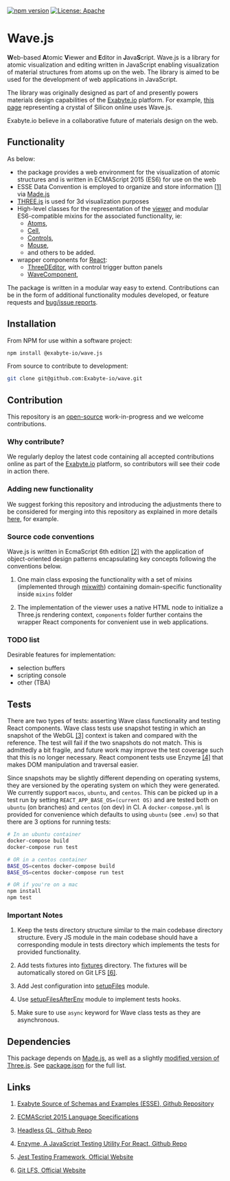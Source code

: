 [![npm version](https://badge.fury.io/js/%40exabyte-io%2Fwave.js.svg)](https://badge.fury.io/js/%40exabyte-io%2Fwave.js)
[![License: Apache](https://img.shields.io/badge/License-Apache-blue.svg)](https://www.apache.org/licenses/LICENSE-2.0)

# Wave.js

**W**eb-based **A**tomic **V**iewer and **E**ditor in **J**ava**S**cript. Wave.js is a library for atomic visualization and editing written in JavaScript enabling visualization of material structures from atoms up on the web. The library is aimed to be used for the development of web applications in JavaScript.

The library was originally designed as part of and presently powers materials design capabilities of the [Exabyte.io](https://exabyte.io) platform. For example, [this page](https://platform.exabyte.io/demo/materials/n3HSzCmyoctgJFGGE) representing a crystal of Silicon online uses Wave.js.

Exabyte.io believe in a collaborative future of materials design on the web.

## Functionality

As below:

-   the package provides a web environment for the visualization of atomic structures and is written in ECMAScript 2015 (ES6) for use on the web
-   ESSE Data Convention is employed to organize and store information [[1]](#links) via [Made.js](https://github.com/exabyte-io/made-js)
-   [THREE.js](https://threejs.org/) is used for 3d visualization purposes
-   High-level classes for the representation of the [viewer](src/wave.js) and modular ES6-compatible mixins for the associated functionality, ie:
    -   [Atoms](src/mixins/atoms.js),
    -   [Cell](src/mixins/cell.js),
    -   [Controls](src/mixins/controls.js),
    -   [Mouse](src/mixins/mouse.js),
    -   and others to be added.
-   wrapper components for [React](https://reactjs.org/):
    -   [ThreeDEditor](src/components/ThreeDEditor.js), with control trigger button panels
    -   [WaveComponent](src/components/WaveComponent.js),

The package is written in a modular way easy to extend. Contributions can be in the form of additional functionality modules developed, or feature requests and [bug/issue reports](https://help.github.com/articles/creating-an-issue/).

## Installation

From NPM for use within a software project:

```bash
npm install @exabyte-io/wave.js

```

From source to contribute to development:

```bash
git clone git@github.com:Exabyte-io/wave.git
```

## Contribution

This repository is an [open-source](LICENSE.md) work-in-progress and we welcome contributions.

### Why contribute?

We regularly deploy the latest code containing all accepted contributions online as part of the [Exabyte.io](https://exabyte.io) platform, so contributors will see their code in action there.

### Adding new functionality

We suggest forking this repository and introducing the adjustments there to be considered for merging into this repository as explained in more details [here](https://gist.github.com/Chaser324/ce0505fbed06b947d962), for example.

### Source code conventions

Wave.js is written in EcmaScript 6th edition [[2]](#links) with the application of object-oriented design patterns encapsulating key concepts following the conventions below.

1. One main class exposing the functionality with a set of mixins (implemented through [mixwith](https://www.npmjs.com/package/mixwith)) containing domain-specific functionality inside `mixins` folder

2. The implementation of the viewer uses a native HTML node to initialize a Three.js rendering context, `components` folder further contains the wrapper React components for convenient use in web applications.

### TODO list

Desirable features for implementation:

-   selection buffers
-   scripting console
-   other (TBA)

## Tests

There are two types of tests: asserting Wave class functionality and testing React components.
Wave class tests use snapshot testing in which an snapshot of the WebGL [[3]](#links) context
is taken and compared with the reference. The test will fail if the two snapshots do not match.
This is admittedly a bit fragile, and future work may improve the test coverage such that this
is no longer necessary. React component tests use Enzyme [[4]](#links) that makes DOM manipulation
and traversal easier.

Since snapshots may be slightly different depending on operating systems, they are versioned by
the operating system on which they were generated. We currently support `macos`, `ubuntu`, and
`centos`. This can be picked up in a test run by setting `REACT_APP_BASE_OS=(current OS)` and are
tested both on `ubuntu` (on branches) and `centos` (on dev) in CI. A `docker-compose.yml` is provided
for convenience which defaults to using `ubuntu` (see `.env`) so that there are 3 options for running
tests:

```bash
# In an ubuntu container
docker-compose build
docker-compose run test

# OR in a centos container
BASE_OS=centos docker-compose build
BASE_OS=centos docker-compose run test

# OR if you're on a mac
npm install
npm test
```

### Important Notes

1. Keep the tests directory structure similar to the main codebase directory structure. Every JS module in the main codebase should have a corresponding module in tests directory which implements the tests for provided functionality.

2. Add tests fixtures into [fixtures](./tests/fixtures) directory. The fixtures will be automatically stored on Git LFS [[6]](#links).

3. Add Jest configuration into [setupFiles](./tests/setupFiles.js) module.

4. Use [setupFilesAfterEnv](./tests/setupFilesAfterEnv.js) module to implement tests hooks.

5. Make sure to use `async` keyword for Wave class tests as they are asynchronous.

## Dependencies

This package depends on [Made.js](https://github.com/Exabyte-io/made.js), as well as a slightly [modified version of Three.js](https://github.com/Exabyte-io/three.js/commits/v0.90.0). See [package.json](package.json) for the full list.

## Links

1. [Exabyte Source of Schemas and Examples (ESSE), Github Repository](https://github.com/exabyte-io/exabyte-esse)
1. [ECMAScript 2015 Language Specifications](https://www.ecma-international.org/ecma-262/6.0/)

1. [Headless GL, Github Repo](https://github.com/stackgl/headless-gl)
1. [Enzyme, A JavaScript Testing Utility For React, Github Repo](https://github.com/airbnb/enzyme)
1. [Jest Testing Framework, Official Website](https://jestjs.io/index.html)
1. [Git LFS, Official Website](https://git-lfs.github.com/)
